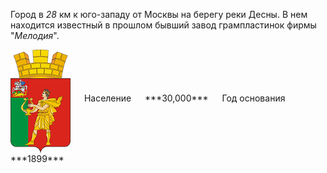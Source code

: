 <!--2021-11-01 00:28:03-->
Город в *28* км к юго-западу от Москвы на берегу реки Десны.
В нем находится известный в прошлом бывший завод грампластинок фирмы "*Мелодия*".

<span class="dt">
  <img src="Aprelevka.gif" align="middle" width="96px"> &emsp; 
<span class="dtc">
  Население &emsp; ***30,000*** &emsp;
  Год основания &emsp; ***1899***
</span>
</span>